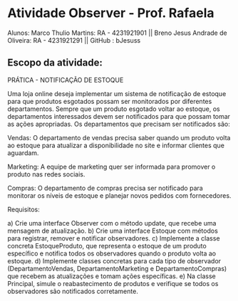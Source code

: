 # Atividade Observer - Prof. Rafaela
Alunos: Marco Thulio Martins: RA - 4231921901 || Breno Jesus Andrade de Oliveira: RA - 4231921291 || GitHub : bJesuss
## Escopo da atividade:
PRÁTICA - NOTIFICAÇÃO DE ESTOQUE

Uma loja online deseja implementar um sistema de notificação de estoque para que produtos esgotados possam ser monitorados por diferentes departamentos. Sempre que um produto esgotado voltar ao estoque, os departamentos interessados devem ser notificados para que possam tomar as ações apropriadas.
Os departamentos que precisam ser notificados são:

Vendas: O departamento de vendas precisa saber quando um produto volta ao estoque para atualizar a disponibilidade no site e informar clientes que aguardam.

Marketing: A equipe de marketing quer ser informada para promover o produto nas redes sociais.

Compras: O departamento de compras precisa ser notificado para monitorar os níveis de estoque e planejar novos pedidos com fornecedores.

Requisitos:

a) Crie uma interface Observer com o método update, que recebe uma mensagem de atualização.
b) Crie uma interface Estoque com métodos para registrar, remover e notificar observadores.
c) Implemente a classe concreta EstoqueProduto, que representa o estoque de um produto específico e notifica todos os observadores quando o produto volta ao estoque.
d) Implemente classes concretas para cada tipo de observador (DepartamentoVendas, DepartamentoMarketing e DepartamentoCompras) que recebem as atualizações e tomam ações específicas.
e) Na classe Principal, simule o reabastecimento de produtos e verifique se todos os observadores são notificados corretamente.
